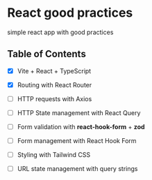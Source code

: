 # React good practices

simple react app with good practices

## Table of Contents

- [x] Vite + React + TypeScript
- [x] Routing with React Router
- [ ] HTTP requests with Axios
- [ ] HTTP State management with React Query
- [ ] Form validation with **react-hook-form** + **zod**
- [ ] Form management with React Hook Form
- [ ] Styling with Tailwind CSS
- [ ] URL state management with query strings

